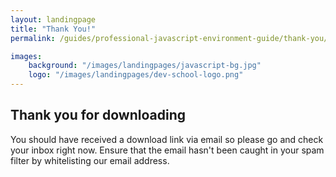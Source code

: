 ```yaml
---
layout: landingpage
title: "Thank You!"
permalink: /guides/professional-javascript-environment-guide/thank-you/

images:
    background: "/images/landingpages/javascript-bg.jpg"
    logo: "/images/landingpages/dev-school-logo.png"
---
```


## Thank you for downloading

You should have received a download link via email so please go and check your inbox right now. Ensure that the email hasn't been caught in your spam filter by whitelisting our email address.

